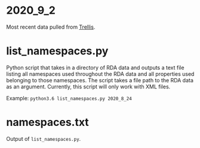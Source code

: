 # 2020_9_2

Most recent data pulled from [Trellis](https://trellis.sinopia.io/repository/washington).

# list_namespaces.py

Python script that takes in a directory of RDA data and outputs a text file listing all namespaces used throughout the RDA data and all properties used belonging to those namespaces. The script takes a file path to the RDA data as an argument. Currently, this script will only work with XML files.

Example:
`python3.6 list_namespaces.py 2020_8_24`

# namespaces.txt

Output of `list_namespaces.py`.
